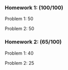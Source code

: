 ### Homework 1: (100/100)
Problem 1: 50  

Problem 2: 50


### Homework 2: (65/100)
Problem 1: 40  

Problem 2: 25
